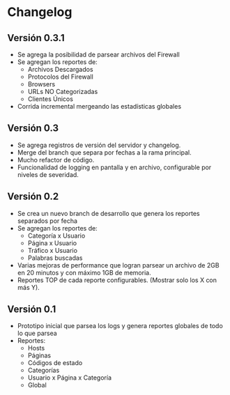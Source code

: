 Changelog
=========

## Versión 0.3.1 ##

  - Se agrega la posibilidad de parsear archivos del Firewall
  - Se agregan los reportes de:
    * Archivos Descargados
    * Protocolos del Firewall
    * Browsers
    * URLs NO Categorizadas
    * Clientes Únicos
  - Corrida incremental mergeando las estadísticas globales

## Versión 0.3 ##

  - Se agrega registros de versión del servidor y changelog.
  - Merge del branch que separa por fechas a la rama principal.
  - Mucho refactor de código.
  - Funcionalidad de logging en pantalla y en archivo, configurable por niveles de severidad.

## Versión 0.2 ##

  - Se crea un nuevo branch de desarrollo que genera los reportes separados por fecha
  - Se agregan los reportes de:
    * Categoría x Usuario
    * Página x Usuario
    * Tráfico x Usuario
    * Palabras buscadas
  - Varias mejoras de performance que logran parsear un archivo de 2GB en 20 minutos y con máximo 1GB de memoria.
  - Reportes TOP de cada reporte configurables. (Mostrar solo los X con más Y).

## Versión 0.1 ##

  - Prototipo inicial que parsea los logs y genera reportes globales de todo lo que parsea
  - Reportes:
    * Hosts
    * Páginas
    * Códigos de estado
    * Categorías
    * Usuario x Página x Categoría
    * Global